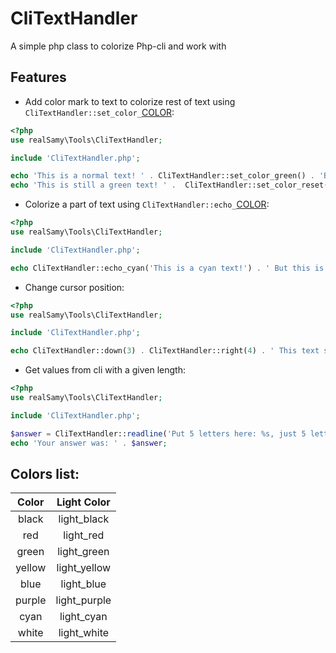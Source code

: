 # CliTextHandler
A simple php class to colorize Php-cli and work with

## Features
* Add color mark to text to colorize rest of text using `CliTextHandler::set_color_`[COLOR](#colors-list):
``` php
<?php
use realSamy\Tools\CliTextHandler;

include 'CliTextHandler.php';

echo 'This is a normal text! ' . CliTextHandler::set_color_green() . 'But this is green text!' . PHP_EOL;
echo 'This is still a green text! ' .  CliTextHandler::set_color_reset() . 'Now this is a normal text!';
```

* Colorize a part of text using `CliTextHandler::echo_`[COLOR](#colors-list):
``` php
<?php
use realSamy\Tools\CliTextHandler;

include 'CliTextHandler.php';

echo CliTextHandler::echo_cyan('This is a cyan text!') . ' But this is a normal text!';
```

* Change cursor position:
``` php
<?php
use realSamy\Tools\CliTextHandler;

include 'CliTextHandler.php';

echo CliTextHandler::down(3) . CliTextHandler::right(4) . ' This text started at 4 column right and 3 rows down!';
```

* Get values from cli with a given length:
``` php
<?php
use realSamy\Tools\CliTextHandler;

include 'CliTextHandler.php';

$answer = CliTextHandler::readline('Put 5 letters here: %s, just 5 letters please!', 5, true); //using true as last parameter makes you sure just given length will be accepted! otherwise if you don't need user answer as length as you define, let the last parameter empty.
echo 'Your answer was: ' . $answer;
```

## Colors list:
**Color**|**Light Color**
:-----:|:-----:
black| light\_black
red| light\_red
green| light\_green
yellow| light\_yellow
blue| light\_blue
purple| light\_purple
cyan| light\_cyan
white| light\_white

